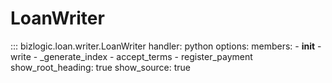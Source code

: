 # LoanWriter

::: bizlogic.loan.writer.LoanWriter
    handler: python
    options:
      members:
        - __init__
        - write
        - _generate_index
        - accept_terms
        - register_payment
      show_root_heading: true
      show_source: true
